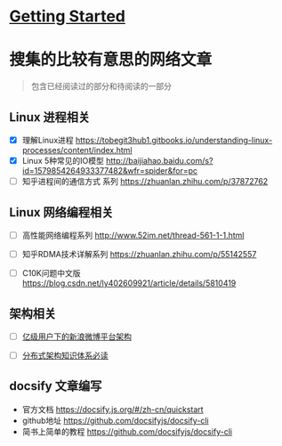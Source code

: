 # [Getting Started](/intro)


# 搜集的比较有意思的网络文章

> 包含已经阅读过的部分和待阅读的一部分

## Linux 进程相关
- [x] 理解Linux进程 https://tobegit3hub1.gitbooks.io/understanding-linux-processes/content/index.html
- [x] Linux 5种常见的IO模型 http://baijiahao.baidu.com/s?id=1579854264933377482&wfr=spider&for=pc
- [ ] 知乎进程间的通信方式 系列 https://zhuanlan.zhihu.com/p/37872762

## Linux 网络编程相关
- [ ] 高性能网络编程系列 http://www.52im.net/thread-561-1-1.html
- [ ] 知乎RDMA技术详解系列 https://zhuanlan.zhihu.com/p/55142557
- [ ] C10K问题中文版 https://blog.csdn.net/ly402609921/article/details/5810419


## 架构相关
- [ ] [亿级用户下的新浪微博平台架构](https://www.infoq.cn/article/weibo-platform-archieture)

- [ ] [分布式架构知识体系必读](https://mp.weixin.qq.com/s/izSkX-_3EShQnhc9DZatKg)

## docsify 文章编写
- 官方文档 https://docsify.js.org/#/zh-cn/quickstart
- github地址 https://github.com/docsifyjs/docsify-cli
- 简书上简单的教程 https://github.com/docsifyjs/docsify-cli
